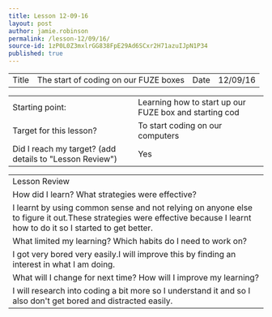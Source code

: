 ```yaml
---
title: Lesson 12-09-16
layout: post
author: jamie.robinson
permalink: /lesson-12/09/16/
source-id: 1zP0L0Z3mxlrGG838FpE29Ad6SCxr2H71azuIJpN1P34
published: true
---
```

<table>
  <tr>
    <td>Title</td>
    <td>The start of coding on our FUZE boxes</td>
    <td>Date</td>
    <td>12/09/16</td>
  </tr>
</table>


<table>
  <tr>
    <td>Starting point:</td>
    <td>Learning how to start up our FUZE box and starting cod</td>
  </tr>
  <tr>
    <td>Target for this lesson?</td>
    <td>To start coding on our computers</td>
  </tr>
  <tr>
    <td>Did I reach my target? 
(add details to "Lesson Review")</td>
    <td> Yes</td>
  </tr>
</table>


<table>
  <tr>
    <td>Lesson Review</td>
  </tr>
  <tr>
    <td>How did I learn? What strategies were effective? </td>
  </tr>
  <tr>
    <td>I learnt by using common sense and not relying on anyone else to figure it out.These strategies were effective because I learnt how to do it so I started to get better.
</td>
  </tr>
  <tr>
    <td>What limited my learning? Which habits do I need to work on? </td>
  </tr>
  <tr>
    <td>I got very bored very easily.I will improve this by finding an interest in what I am doing.</td>
  </tr>
  <tr>
    <td>What will I change for next time? How will I improve my learning?</td>
  </tr>
  <tr>
    <td>I will research into coding a bit more so I understand it and so I also don't get bored and distracted easily.</td>
  </tr>
</table>


